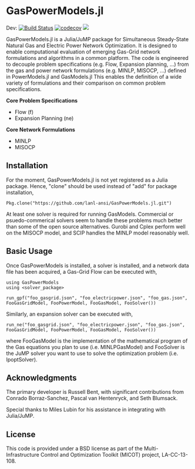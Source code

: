 # GasPowerModels.jl 

Dev:
[![Build Status](https://travis-ci.org/lanl-ansi/GasPowerModels.jl.svg?branch=master)](https://travis-ci.org/lanl-ansi/GasPowerModels.jl)
[![codecov](https://codecov.io/gh/lanl-ansi/GasPowerModels.jl/branch/master/graph/badge.svg)](https://codecov.io/gh/lanl-ansi/GasPowerModels.jl)
[![](https://img.shields.io/badge/docs-latest-blue.svg)](https://lanl-ansi.github.io/GasPowerModels.jl/latest)

GasPowerModels.jl is a Julia/JuMP package for Simultaneous Steady-State Natural Gas and Electric Power Network Optimization.
It is designed to enable computational evaluation of emerging Gas-Grid network formulations and algorithms in a common platform.
The code is engineered to decouple problem specifications (e.g. Flow, Expansion planning, ...) from the gas and power network formulations (e.g. MINLP, MISOCP, ...) defined in PowerModels.jl and GasModels.jl
This enables the definition of a wide variety of formulations and their comparison on common problem specifications.

**Core Problem Specifications**
* Flow (f)
* Expansion Planning (ne)

**Core Network Formulations**
* MINLP 
* MISOCP

## Installation

For the moment, GasPowerModels.jl is not yet registered as a Julia package.  Hence, "clone" should be used instead of "add" for package installation,

`Pkg.clone("https://github.com/lanl-ansi/GasPowerModels.jl.git")`

At least one solver is required for running GasModels.  Commercial or psuedo-commerical solvers seem to handle these problems much better than
some of the open source alternatives.  Gurobi and Cplex perform well on the MISOCP model, and SCIP handles the MINLP model reasonably well.


## Basic Usage

Once GasPowerModels is installed, a solver is installed, and a network data file  has been acquired, a Gas-Grid Flow can be executed with,
```
using GasPowerModels
using <solver_package>

run_gpf("foo_gasgrid.json", "foo_electricpower.json", "foo_gas.json", FooGasGridModel, FooPowerModel, FooGasModel, FooSolver())
```

Similarly, an expansion solver can be executed with,
```
run_ne("foo_gasgrid.json", "foo_electricpower.json", "foo_gas.json", FooGasGridModel, FooPowerModel, FooGasModel, FooSolver())
```

where FooGasModel is the implementation of the mathematical program of the Gas equations you plan to use (i.e. MINLPGasModel) and FooSolver is the JuMP solver you want to use to solve the optimization problem (i.e. IpoptSolver).


## Acknowledgments

The primary developer is Russell Bent, with significant contributions from Conrado Borraz-Sanchez, Pascal van Hentenryck, and Seth Blumsack.

Special thanks to Miles Lubin for his assistance in integrating with Julia/JuMP.


## License

This code is provided under a BSD license as part of the Multi-Infrastructure Control and Optimization Toolkit (MICOT) project, LA-CC-13-108.
